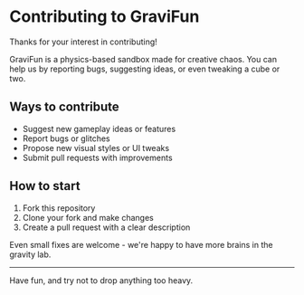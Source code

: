# Contributing to GraviFun

Thanks for your interest in contributing!

GraviFun is a physics-based sandbox made for creative chaos. You can help us by reporting bugs, suggesting ideas, or even tweaking a cube or two.

## Ways to contribute

- Suggest new gameplay ideas or features
- Report bugs or glitches
- Propose new visual styles or UI tweaks
- Submit pull requests with improvements

## How to start

1. Fork this repository
2. Clone your fork and make changes
3. Create a pull request with a clear description

Even small fixes are welcome - we're happy to have more brains in the gravity lab.

---

Have fun, and try not to drop anything too heavy.
